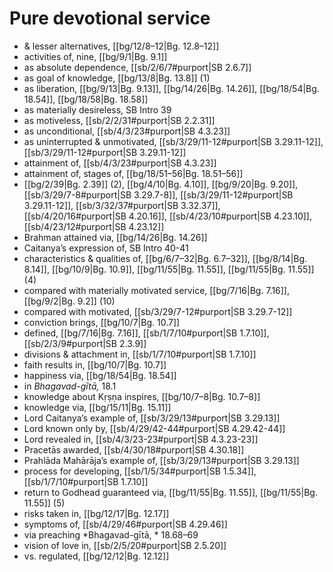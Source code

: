 # Pure devotional service

* & lesser alternatives, [[bg/12/8–12|Bg. 12.8–12]]
* activities of, nine, [[bg/9/1|Bg. 9.1]]
* as absolute dependence, [[sb/2/6/7#purport|SB 2.6.7]]
* as goal of knowledge, [[bg/13/8|Bg. 13.8]] (1)
* as liberation, [[bg/9/13|Bg. 9.13]], [[bg/14/26|Bg. 14.26]], [[bg/18/54|Bg. 18.54]], [[bg/18/58|Bg. 18.58]]
* as materially desireless, SB Intro 39
* as motiveless, [[sb/2/2/31#purport|SB 2.2.31]]
* as unconditional, [[sb/4/3/23#purport|SB 4.3.23]]
* as uninterrupted & unmotivated, [[sb/3/29/11-12#purport|SB 3.29.11-12]], [[sb/3/29/11-12#purport|SB 3.29.11-12]]
* attainment of, [[sb/4/3/23#purport|SB 4.3.23]]
* attainment of, stages of, [[bg/18/51–56|Bg. 18.51–56]]
*  [[bg/2/39|Bg. 2.39]] (2), [[bg/4/10|Bg. 4.10]], [[bg/9/20|Bg. 9.20]], [[sb/3/29/7-8#purport|SB 3.29.7-8]], [[sb/3/29/11-12#purport|SB 3.29.11-12]], [[sb/3/32/37#purport|SB 3.32.37]], [[sb/4/20/16#purport|SB 4.20.16]], [[sb/4/23/10#purport|SB 4.23.10]], [[sb/4/23/12#purport|SB 4.23.12]]
* Brahman attained via, [[bg/14/26|Bg. 14.26]]
* Caitanya’s expression of, SB Intro 40-41
* characteristics & qualities of, [[bg/6/7–32|Bg. 6.7–32]], [[bg/8/14|Bg. 8.14]], [[bg/10/9|Bg. 10.9]], [[bg/11/55|Bg. 11.55]], [[bg/11/55|Bg. 11.55]] (4)
* compared with materially motivated service, [[bg/7/16|Bg. 7.16]], [[bg/9/2|Bg. 9.2]] (10)
* compared with motivated, [[sb/3/29/7-12#purport|SB 3.29.7-12]]
* conviction brings, [[bg/10/7|Bg. 10.7]]
* defined, [[bg/7/16|Bg. 7.16]], [[sb/1/7/10#purport|SB 1.7.10]], [[sb/2/3/9#purport|SB 2.3.9]]
* divisions & attachment in, [[sb/1/7/10#purport|SB 1.7.10]]
* faith results in, [[bg/10/7|Bg. 10.7]]
* happiness via, [[bg/18/54|Bg. 18.54]]
* in *Bhagavad-gītā,* 18.1
* knowledge about Kṛṣṇa inspires, [[bg/10/7–8|Bg. 10.7–8]]
* knowledge via, [[bg/15/11|Bg. 15.11]]
* Lord Caitanya’s example of, [[sb/3/29/13#purport|SB 3.29.13]]
* Lord known only by, [[sb/4/29/42-44#purport|SB 4.29.42-44]]
* Lord revealed in, [[sb/4/3/23-23#purport|SB 4.3.23-23]]
* Pracetās awarded, [[sb/4/30/18#purport|SB 4.30.18]]
* Prahlāda Mahārāja’s example of, [[sb/3/29/13#purport|SB 3.29.13]]
* process for developing, [[sb/1/5/34#purport|SB 1.5.34]], [[sb/1/7/10#purport|SB 1.7.10]]
* return to Godhead guaranteed via, [[bg/11/55|Bg. 11.55]], [[bg/11/55|Bg. 11.55]] (5)
* risks taken in, [[bg/12/17|Bg. 12.17]]
* symptoms of, [[sb/4/29/46#purport|SB 4.29.46]]
* via preaching *Bhagavad-gītā, * 18.68–69
* vision of love in, [[sb/2/5/20#purport|SB 2.5.20]]
* vs. regulated, [[bg/12/12|Bg. 12.12]]
